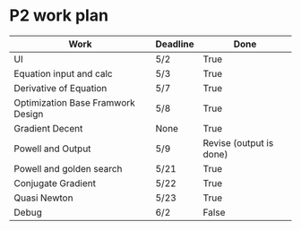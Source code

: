 # P2 work plan
| Work | Deadline | Done |
| ---| --- | --- |
| UI | 5/2 | True |
| Equation input and calc | 5/3 | True |
| Derivative of Equation | 5/7 | True |
| Optimization Base Framwork Design | 5/8 | True |
| Gradient Decent | None | True |
| Powell and Output | 5/9 | Revise (output is done) |
| Powell and golden search | 5/21 | True |
| Conjugate Gradient | 5/22 | True |
| Quasi Newton | 5/23 | True |
| Debug | 6/2 | False |
